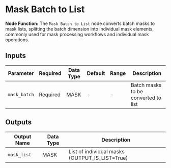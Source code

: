# Mask Batch to List

**Node Function:** The `Mask Batch to List` node converts batch masks to mask lists, splitting the batch dimension into individual mask elements, commonly used for mask processing workflows and individual mask operations.

## Inputs

| Parameter | Required | Data Type | Default | Range | Description |
| --------- | -------- | --------- | ------- | ----- | ----------- |
| `mask_batch` | Required | MASK | - | - | Batch masks to be converted to list |

## Outputs

| Output Name | Data Type | Description |
|-------------|-----------|-------------|
| `mask_list` | MASK | List of individual masks (OUTPUT_IS_LIST=True) |